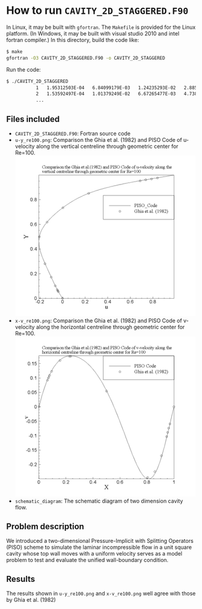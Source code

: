 # How to run `CAVITY_2D_STAGGERED.F90`

In Linux, it may be built with `gfortran`.  The `Makefile` is provided
for the Linux platform.  (In Windows, it may be built with visual studio
2010 and intel fortran compiler.)  In this directory, build the code
like:

```bash
$ make
gfortran -O3 CAVITY_2D_STAGGERED.F90 -o CAVITY_2D_STAGGERED
```

Run the code:

```bash
$ ./CAVITY_2D_STAGGERED
           1   1.95312503E-04   6.84099179E-03   1.24235293E-02   2.88521945E-02
           2   1.53592497E-04   1.01379249E-02   6.67265477E-03   4.73801903E-02
           ...
```

## Files included

* `CAVITY_2D_STAGGERED.F90`: Fortran source code
* `u-y_re100.png`: Comparison the Ghia et al. (1982) and PISO Code of
  u-velocity along the vertical centreline through geometric center for
  Re=100.  ![u-y RE=100](u-y_re100.png)
* `x-v_re100.png`: Comparison the Ghia et al. (1982) and PISO Code of
  v-velocity along the horizontal centreline through geometric center
  for Re=100.  ![x-v RE=100](x-v_re100.png)
* `schematic_diagram`: The schematic diagram of two dimension cavity
  flow.

## Problem description

We introduced a two-dimensional Pressure-Implicit with Splitting
Operators (PISO) scheme to simulate the laminar incompressible flow in a
unit square cavity whose top wall moves with a uniform velocity serves
as a model problem to test and evaluate the unified wall-boundary
condition.

## Results

The results shown in `u-y_re100.png` and `x-v_re100.png` well agree with those
by Ghia et al. (1982)
